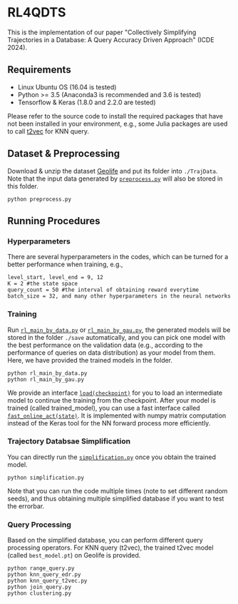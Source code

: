 # RL4QDTS

This is the implementation of our paper "Collectively Simplifying Trajectories in a Database: A Query Accuracy Driven Approach" (ICDE 2024).

## Requirements

* Linux Ubuntu OS (16.04 is tested)
* Python >= 3.5 (Anaconda3 is recommended and 3.6 is tested)
* Tensorflow & Keras (1.8.0 and 2.2.0 are tested)

Please refer to the source code to install the required packages that have not been installed in your environment, e.g., some Julia packages are used to call [t2vec](https://github.com/boathit/t2vec) for KNN query.



## Dataset & Preprocessing

Download & unzip the dataset [Geolife](https://www.microsoft.com/en-us/research/publication/geolife-gps-trajectory-dataset-user-guide/) and put its folder into `./TrajData`. Note that the input data generated by [`preprocess.py`](preprocess.py) will also be stored in this folder.

```
python preprocess.py
```

## Running Procedures

### Hyperparameters
There are several hyperparameters in the codes, which can be turned for a better performance when training, e.g.,

```
level_start, level_end = 9, 12
K = 2 #the state space
query_count = 50 #the interval of obtaining reward everytime
batch_size = 32, and many other hyperparameters in the neural networks
```


### Training

Run [`rl_main_by_data.py`](./rl_main_by_data.py) or [`rl_main_by_gau.py`](./rl_main_by_gau.py), the generated models will be stored in the folder `./save` automatically, and you can pick one model with the best performance on the validation data (e.g., according to the performance of queries on data distribution) as your model from them. Here, we have provided the trained models in the folder.

```
python rl_main_by_data.py
python rl_main_by_gau.py
```
We provide an interface [`load(checkpoint)`](./rl_brain.py) for you to load an intermediate model to continue the training from the checkpoint.
After your model is trained (called trained_model), you can use a fast interface called [`fast_online_act(state)`](./rl_brain.py). It is implemented with numpy matrix computation instead of the Keras tool for the NN forward process more efficiently.


### Trajectory Databsae Simplification

You can directly run the [`simplification.py`](./simplification.py) once you obtain the trained model.

```
python simplification.py
```
Note that you can run the code multiple times (note to set different random seeds), and thus obtaining multiple simplified database if you want to test the errorbar.

### Query Processing

Based on the simplified database, you can perform different query processing operators. For KNN query (t2vec), the trained t2vec model (called `best_model.pt`) on Geolife is provided.
```
python range_query.py
python knn_query_edr.py
python knn_query_t2vec.py 
python join_query.py
python clustering.py
```
